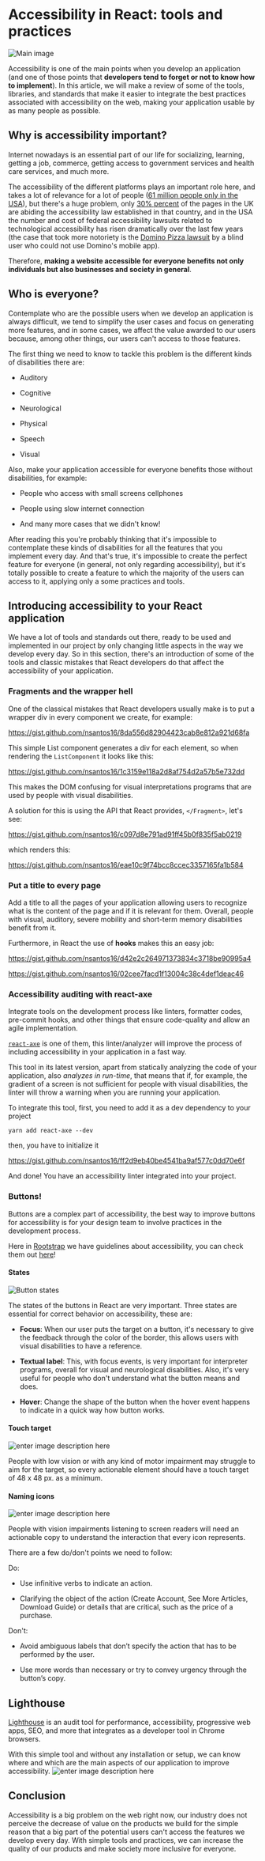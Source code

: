 # Accessibility in React: tools and practices

![Main image](images/accessibility.jpg)

Accessibility is one of the main points when you develop an application (and one of those points that **developers tend to forget or not to know how to implement**). In this article, we will make a review of some of the tools, libraries, and standards that make it easier to integrate the best practices associated with accessibility on the web, making your application usable by as many people as possible.

## Why is accessibility important?

Internet nowadays is an essential part of our life for socializing, learning, getting a job, commerce, getting access to government services and health care services, and much more.

The accessibility of the different platforms plays an important role here, and takes a lot of relevance for a lot of people ([61 million people only in the USA](https://www.cdc.gov/ncbddd/disabilityandhealth/infographic-disability-impacts-all.html)), but there's a huge problem, only [30% percent](https://www.huffingtonpost.co.uk/damiano-la-rocca/website-accessibility_b_9931304.html?guccounter=1&guce_referrer=aHR0cHM6Ly93d3cuZ29vZ2xlLmNvbS8&guce_referrer_sig=AQAAAJobBHy6SubR-65wvVQ3zedOfXuRMmNGMJTpfWR5uVL2FjlWqI6aE9I_a6ewpFB8iI61U7RcYmJ3fYQbGulqkwmRAQNOBUfHhmGfBddbf5k209MMFPvS85Aae4HQLyNocKwZRKw6RWceAuLO5ZF1urVMNX0csJ4rS6TcD9wYA-0d) of the pages in the UK are abiding the accessibility law established in that country, and in the USA the number and cost of federal accessibility lawsuits related to technological accessibility has risen dramatically over the last few years (the case that took more notoriety is the [Domino Pizza lawsuit](https://equidox.co/blog/robles-vs-dominos-pizza-explained-no-published-guidelines-doesnt-mean-no-standards/) by a blind user who could not use Domino's mobile app).

Therefore, **making a website accessible for everyone benefits not only individuals but also businesses and society in general**.

## Who is everyone?

Contemplate who are the possible users when we develop an application is always difficult, we tend to simplify the user cases and focus on generating more features, and in some cases, we affect the value awarded to our users because, among other things, our users can't access to those features.

The first thing we need to know to tackle this problem is the different kinds of disabilities there are:

- Auditory

- Cognitive

- Neurological

- Physical

- Speech

- Visual

Also, make your application accessible for everyone benefits those without disabilities, for example:

- People who access with small screens cellphones

- People using slow internet connection

- And many more cases that we didn't know!

After reading this you're probably thinking that it's impossible to contemplate these kinds of disabilities for all the features that you implement every day. And that's true, it's impossible to create the perfect feature for everyone (in general, not only regarding accessibility), but it's totally possible to create a feature to which the majority of the users can access to it, applying only a some practices and tools.

## Introducing accessibility to your React application

We have a lot of tools and standards out there, ready to be used and implemented in our project by only changing little aspects in the way we develop every day. So in this section, there's an introduction of some of the tools and classic mistakes that React developers do that affect the accessibility of your application.

### Fragments and the wrapper hell

One of the classical mistakes that React developers usually make is to put a wrapper div in every component we create, for example:

https://gist.github.com/nsantos16/8da556d82904423cab8e812a921d68fa

This simple List component generates a div for each element, so when rendering the `ListComponent` it looks like this:

https://gist.github.com/nsantos16/1c3159e118a2d8af754d2a57b5e732dd

This makes the DOM confusing for visual interpretations programs that are used by people with visual disabilities.

A solution for this is using the API that React provides, `</Fragment>`, let's see:

https://gist.github.com/nsantos16/c097d8e791ad91ff45b0f835f5ab0219

which renders this:

https://gist.github.com/nsantos16/eae10c9f74bcc8ccec3357165fa1b584

### Put a title to every page

Add a title to all the pages of your application allowing users to recognize what is the content of the page and if it is relevant for them. Overall, people with visual, auditory, severe mobility and short-term memory disabilities benefit from it.

Furthermore, in React the use of **hooks** makes this an easy job:

https://gist.github.com/nsantos16/d42e2c264971373834c3718be90995a4

https://gist.github.com/nsantos16/02cee7facd1f13004c38c4def1deac46

### Accessibility auditing with react-axe

Integrate tools on the development process like linters, formatter codes, pre-commit hooks, and other things that ensure code-quality and allow an agile implementation.

[`react-axe`](<[https://github.com/dequelabs/react-axe](https://github.com/dequelabs/react-axe)>) is one of them, this linter/analyzer will improve the process of including accessibility in your application in a fast way.

This tool in its latest version, apart from statically analyzing the code of your application, also _analyzes in run-time_, that means that if, for example, the gradient of a screen is not sufficient for people with visual disabilities, the linter will throw a warning when you are running your application.

To integrate this tool, first, you need to add it as a dev dependency to your project

```console
yarn add react-axe --dev
```

then, you have to initialize it

https://gist.github.com/nsantos16/ff2d9eb40be4541ba9af577c0dd70e6f

And done! You have an accessibility linter integrated into your project.

### Buttons!

Buttons are a complex part of accessibility, the best way to improve buttons for accessibility is for your design team to involve practices in the development process.

Here in [Rootstrap](https://www.rootstrap.com/) we have guidelines about accessibility, you can check them out [here](https://www.figma.com/file/BsH7BBDNKPBQnaKdunKtJg/RS-UI-Global-Template)!

#### States

![Button states](https://i.ibb.co/N7Cxy7K/Captura-de-Pantalla-2020-07-24-a-la-s-17-59-19.png)

The states of the buttons in React are very important. Three states are essential for correct behavior on accessibility, these are:

- **Focus**: When our user puts the target on a button, it's necessary to give the feedback through the color of the border, this allows users with visual disabilities to have a reference.

- **Textual label**: This, with focus events, is very important for interpreter programs, overall for visual and neurological disabilities. Also, it's very useful for people who don't understand what the button means and does.

- **Hover**: Change the shape of the button when the hover event happens to indicate in a quick way how button works.

#### Touch target

![enter image description here](https://i.ibb.co/fQB6NhR/Captura-de-Pantalla-2020-07-24-a-la-s-18-09-01.png)

People with low vision or with any kind of motor impairment may struggle to aim for the target, so every actionable element should have a touch target of 48 x 48 px. as a minimum.

#### Naming icons

![enter image description here](https://i.ibb.co/fH7Gtmy/Captura-de-Pantalla-2020-07-24-a-la-s-18-11-13.png)

People with vision impairments listening to screen readers will need an actionable copy to understand the interaction that every icon represents.

There are a few do/don't points we need to follow:

Do:

- Use infinitive verbs to indicate an action.

- Clarifying the object of the action (Create Account, See More Articles, Download Guide) or details that are critical, such as the price of a purchase.

Don't:

- Avoid ambiguous labels that don’t specify the action that has to be performed by the user.

- Use more words than necessary or try to convey urgency through the button’s copy.

## Lighthouse

[Lighthouse](https://developers.google.com/web/tools/lighthouse) is an audit tool for performance, accessibility, progressive web apps, SEO, and more that integrates as a developer tool in Chrome browsers.

With this simple tool and without any installation or setup, we can know where and which are the main aspects of our application to improve accessibility.
![enter image description here](https://developers.google.com/web/tools/lighthouse/images/cdt-report.png)

## Conclusion

Accessibility is a big problem on the web right now, our industry does not perceive the decrease of value on the products we build for the simple reason that a big part of the potential users can't access the features we develop every day. With simple tools and practices, we can increase the quality of our products and make society more inclusive for everyone.
